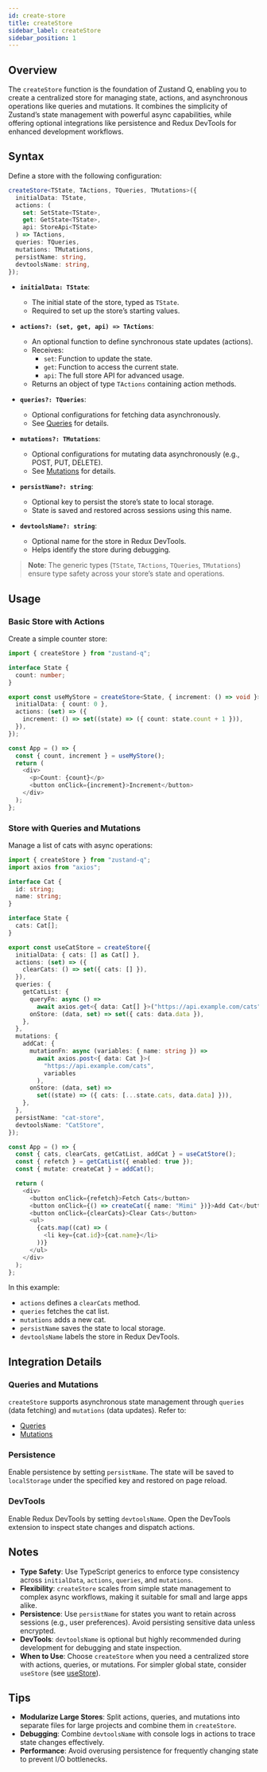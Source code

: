 ```yaml
---
id: create-store
title: createStore
sidebar_label: createStore
sidebar_position: 1
---
```


## Overview

The `createStore` function is the foundation of Zustand Q, enabling you to create a centralized store for managing state, actions, and asynchronous operations like queries and mutations. It combines the simplicity of Zustand’s state management with powerful async capabilities, while offering optional integrations like persistence and Redux DevTools for enhanced development workflows.

## Syntax

Define a store with the following configuration:

```typescript
createStore<TState, TActions, TQueries, TMutations>({
  initialData: TState,
  actions: (
    set: SetState<TState>,
    get: GetState<TState>,
    api: StoreApi<TState>
  ) => TActions,
  queries: TQueries,
  mutations: TMutations,
  persistName: string,
  devtoolsName: string,
});
```

- **`initialData: TState`**:

  - The initial state of the store, typed as `TState`.
  - Required to set up the store’s starting values.

- **`actions?: (set, get, api) => TActions`**:

  - An optional function to define synchronous state updates (actions).
  - Receives:
    - `set`: Function to update the state.
    - `get`: Function to access the current state.
    - `api`: The full store API for advanced usage.
  - Returns an object of type `TActions` containing action methods.

- **`queries?: TQueries`**:

  - Optional configurations for fetching data asynchronously.
  - See [Queries](./queries) for details.

- **`mutations?: TMutations`**:

  - Optional configurations for mutating data asynchronously (e.g., POST, PUT, DELETE).
  - See [Mutations](./mutations) for details.

- **`persistName?: string`**:

  - Optional key to persist the store’s state to local storage.
  - State is saved and restored across sessions using this name.

- **`devtoolsName?: string`**:
  - Optional name for the store in Redux DevTools.
  - Helps identify the store during debugging.

> **Note**: The generic types (`TState`, `TActions`, `TQueries`, `TMutations`) ensure type safety across your store’s state and operations.

## Usage

### Basic Store with Actions

Create a simple counter store:

```typescript
import { createStore } from "zustand-q";

interface State {
  count: number;
}

export const useMyStore = createStore<State, { increment: () => void }>({
  initialData: { count: 0 },
  actions: (set) => ({
    increment: () => set((state) => ({ count: state.count + 1 })),
  }),
});

const App = () => {
  const { count, increment } = useMyStore();
  return (
    <div>
      <p>Count: {count}</p>
      <button onClick={increment}>Increment</button>
    </div>
  );
};
```

### Store with Queries and Mutations

Manage a list of cats with async operations:

```typescript
import { createStore } from "zustand-q";
import axios from "axios";

interface Cat {
  id: string;
  name: string;
}

interface State {
  cats: Cat[];
}

export const useCatStore = createStore({
  initialData: { cats: [] as Cat[] },
  actions: (set) => ({
    clearCats: () => set({ cats: [] }),
  }),
  queries: {
    getCatList: {
      queryFn: async () =>
        await axios.get<{ data: Cat[] }>("https://api.example.com/cats"),
      onStore: (data, set) => set({ cats: data.data }),
    },
  },
  mutations: {
    addCat: {
      mutationFn: async (variables: { name: string }) =>
        await axios.post<{ data: Cat }>(
          "https://api.example.com/cats",
          variables
        ),
      onStore: (data, set) =>
        set((state) => ({ cats: [...state.cats, data.data] })),
    },
  },
  persistName: "cat-store",
  devtoolsName: "CatStore",
});

const App = () => {
  const { cats, clearCats, getCatList, addCat } = useCatStore();
  const { refetch } = getCatList({ enabled: true });
  const { mutate: createCat } = addCat();

  return (
    <div>
      <button onClick={refetch}>Fetch Cats</button>
      <button onClick={() => createCat({ name: "Mimi" })}>Add Cat</button>
      <button onClick={clearCats}>Clear Cats</button>
      <ul>
        {cats.map((cat) => (
          <li key={cat.id}>{cat.name}</li>
        ))}
      </ul>
    </div>
  );
};
```

In this example:

- `actions` defines a `clearCats` method.
- `queries` fetches the cat list.
- `mutations` adds a new cat.
- `persistName` saves the state to local storage.
- `devtoolsName` labels the store in Redux DevTools.

## Integration Details

### Queries and Mutations

`createStore` supports asynchronous state management through `queries` (data fetching) and `mutations` (data updates). Refer to:

- [Queries](./queries)
- [Mutations](./mutations)

### Persistence

Enable persistence by setting `persistName`. The state will be saved to `localStorage` under the specified key and restored on page reload.

### DevTools

Enable Redux DevTools by setting `devtoolsName`. Open the DevTools extension to inspect state changes and dispatch actions.

## Notes

- **Type Safety**: Use TypeScript generics to enforce type consistency across `initialData`, `actions`, `queries`, and `mutations`.
- **Flexibility**: `createStore` scales from simple state management to complex async workflows, making it suitable for small and large apps alike.
- **Persistence**: Use `persistName` for states you want to retain across sessions (e.g., user preferences). Avoid persisting sensitive data unless encrypted.
- **DevTools**: `devtoolsName` is optional but highly recommended during development for debugging and state inspection.
- **When to Use**: Choose `createStore` when you need a centralized store with actions, queries, or mutations. For simpler global state, consider `useStore` (see [useStore](./use-store)).

## Tips

- **Modularize Large Stores**: Split actions, queries, and mutations into separate files for large projects and combine them in `createStore`.
- **Debugging**: Combine `devtoolsName` with console logs in actions to trace state changes effectively.
- **Performance**: Avoid overusing persistence for frequently changing state to prevent I/O bottlenecks.
